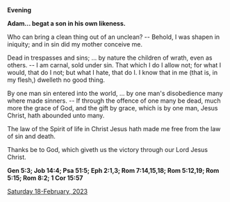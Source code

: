 **Evening**

**Adam... begat a son in his own likeness.**
 
Who can bring a clean thing out of an unclean? -- Behold, I was shapen in iniquity; and in sin did my mother conceive me.
 
Dead in trespasses and sins; ... by nature the children of wrath, even as others. -- I am carnal, sold under sin. That which I do I allow not; for what I would, that do I not; but what I hate, that do I. I know that in me (that is, in my flesh,) dwelleth no good thing.
 
By one man sin entered into the world, ... by one man's disobedience many where made sinners. -- If through the offence of one many be dead, much more the grace of God, and the gift by grace, which is by one man, Jesus Christ, hath abounded unto many.
 
The law of the Spirit of life in Christ Jesus hath made me free from the law of sin and death.
 
Thanks be to God, which giveth us the victory through our Lord Jesus Christ.  

**Gen 5:3; Job 14:4; Psa 51:5; Eph 2:1,3; Rom 7:14,15,18; Rom 5:12,19; Rom 5:15; Rom 8:2; 1 Cor 15:57**

[Saturday 18-February, 2023](https://t.me/daily_light)
